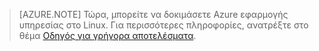 > [AZURE.NOTE] Τώρα, μπορείτε να δοκιμάσετε Azure εφαρμογής υπηρεσίας στο Linux. Για περισσότερες πληροφορίες, ανατρέξτε στο θέμα [Οδηγός για γρήγορα αποτελέσματα](../articles/app-service/app-service-linux-readme.md).
